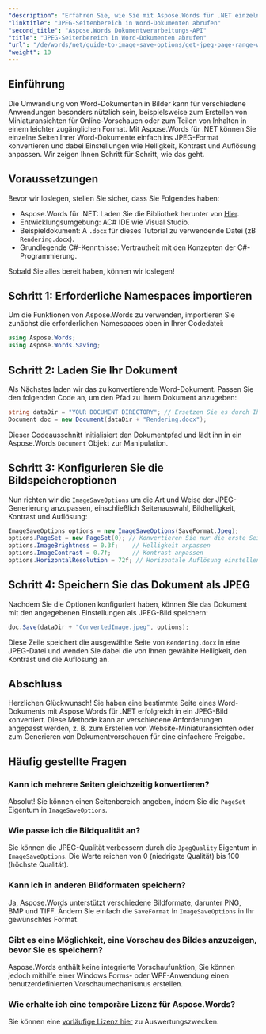 ```yaml
---
"description": "Erfahren Sie, wie Sie mit Aspose.Words für .NET einzelne Seiten von Word-Dokumenten einfach in JPEG-Bilder konvertieren. Diese umfassende Anleitung deckt alles ab, vom Laden Ihres Dokuments über die Konfiguration der Bildeinstellungen bis hin zum Speichern als JPEG."
"linktitle": "JPEG-Seitenbereich in Word-Dokumenten abrufen"
"second_title": "Aspose.Words Dokumentverarbeitungs-API"
"title": "JPEG-Seitenbereich in Word-Dokumenten abrufen"
"url": "/de/words/net/guide-to-image-save-options/get-jpeg-page-range-word-document/"
"weight": 10
---
```


## Einführung

Die Umwandlung von Word-Dokumenten in Bilder kann für verschiedene Anwendungen besonders nützlich sein, beispielsweise zum Erstellen von Miniaturansichten für Online-Vorschauen oder zum Teilen von Inhalten in einem leichter zugänglichen Format. Mit Aspose.Words für .NET können Sie einzelne Seiten Ihrer Word-Dokumente einfach ins JPEG-Format konvertieren und dabei Einstellungen wie Helligkeit, Kontrast und Auflösung anpassen. Wir zeigen Ihnen Schritt für Schritt, wie das geht.

## Voraussetzungen

Bevor wir loslegen, stellen Sie sicher, dass Sie Folgendes haben:

- Aspose.Words für .NET: Laden Sie die Bibliothek herunter von [Hier](https://releases.aspose.com/words/net/).
- Entwicklungsumgebung: AC# IDE wie Visual Studio.
- Beispieldokument: A `.docx` für dieses Tutorial zu verwendende Datei (zB `Rendering.docx`).
- Grundlegende C#-Kenntnisse: Vertrautheit mit den Konzepten der C#-Programmierung.

Sobald Sie alles bereit haben, können wir loslegen!

## Schritt 1: Erforderliche Namespaces importieren

Um die Funktionen von Aspose.Words zu verwenden, importieren Sie zunächst die erforderlichen Namespaces oben in Ihrer Codedatei:

```csharp
using Aspose.Words;
using Aspose.Words.Saving;
```

## Schritt 2: Laden Sie Ihr Dokument

Als Nächstes laden wir das zu konvertierende Word-Dokument. Passen Sie den folgenden Code an, um den Pfad zu Ihrem Dokument anzugeben:

```csharp
string dataDir = "YOUR DOCUMENT DIRECTORY"; // Ersetzen Sie es durch Ihren tatsächlichen Verzeichnispfad
Document doc = new Document(dataDir + "Rendering.docx");
```

Dieser Codeausschnitt initialisiert den Dokumentpfad und lädt ihn in ein Aspose.Words `Document` Objekt zur Manipulation.

## Schritt 3: Konfigurieren Sie die Bildspeicheroptionen

Nun richten wir die `ImageSaveOptions` um die Art und Weise der JPEG-Generierung anzupassen, einschließlich Seitenauswahl, Bildhelligkeit, Kontrast und Auflösung:

```csharp
ImageSaveOptions options = new ImageSaveOptions(SaveFormat.Jpeg);
options.PageSet = new PageSet(0); // Konvertieren Sie nur die erste Seite
options.ImageBrightness = 0.3f;    // Helligkeit anpassen
options.ImageContrast = 0.7f;      // Kontrast anpassen
options.HorizontalResolution = 72f; // Horizontale Auflösung einstellen
```

## Schritt 4: Speichern Sie das Dokument als JPEG

Nachdem Sie die Optionen konfiguriert haben, können Sie das Dokument mit den angegebenen Einstellungen als JPEG-Bild speichern:

```csharp
doc.Save(dataDir + "ConvertedImage.jpeg", options);
```

Diese Zeile speichert die ausgewählte Seite von `Rendering.docx` in eine JPEG-Datei und wenden Sie dabei die von Ihnen gewählte Helligkeit, den Kontrast und die Auflösung an.

## Abschluss

Herzlichen Glückwunsch! Sie haben eine bestimmte Seite eines Word-Dokuments mit Aspose.Words für .NET erfolgreich in ein JPEG-Bild konvertiert. Diese Methode kann an verschiedene Anforderungen angepasst werden, z. B. zum Erstellen von Website-Miniaturansichten oder zum Generieren von Dokumentvorschauen für eine einfachere Freigabe.

## Häufig gestellte Fragen

### Kann ich mehrere Seiten gleichzeitig konvertieren?  
Absolut! Sie können einen Seitenbereich angeben, indem Sie die `PageSet` Eigentum in `ImageSaveOptions`.

### Wie passe ich die Bildqualität an?  
Sie können die JPEG-Qualität verbessern durch die `JpegQuality` Eigentum in `ImageSaveOptions`. Die Werte reichen von 0 (niedrigste Qualität) bis 100 (höchste Qualität).

### Kann ich in anderen Bildformaten speichern?  
Ja, Aspose.Words unterstützt verschiedene Bildformate, darunter PNG, BMP und TIFF. Ändern Sie einfach die `SaveFormat` In `ImageSaveOptions` in Ihr gewünschtes Format.

### Gibt es eine Möglichkeit, eine Vorschau des Bildes anzuzeigen, bevor Sie es speichern?  
Aspose.Words enthält keine integrierte Vorschaufunktion, Sie können jedoch mithilfe einer Windows Forms- oder WPF-Anwendung einen benutzerdefinierten Vorschaumechanismus erstellen.

### Wie erhalte ich eine temporäre Lizenz für Aspose.Words?  
Sie können eine [vorläufige Lizenz hier](https://purchase.aspose.com/temporary-license/) zu Auswertungszwecken.